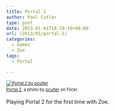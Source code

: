 ```yaml
---
title: Portal 2
author: Paul Cutler
type: post
date: 2013-01-01T16:29:10+00:00
url: /2013/01/portal-2/
categories:
  - Games
  - Zoe
tags:
  - Portal

---
```

<div style="margin: 0 0 10px 0; padding: 0; font-size: 0.8em; line-height: 1.6em;">
  <a href="http://www.flickr.com/photos/silwenae/8333135343/" title="Portal 2"><img src="https://i2.wp.com/farm9.staticflickr.com/8503/8333135343_43f181838e.jpg?w=700" alt="Portal 2 by pcutler" data-recalc-dims="1" /></a><br /><span style="margin: 0;"><a href="http://www.flickr.com/photos/silwenae/8333135343/">Portal 2</a>, a photo by <a href="http://www.flickr.com/photos/silwenae/">pcutler</a> on Flickr.</span>
</div></p> 

Playing Portal 2 for the first time with Zoe.